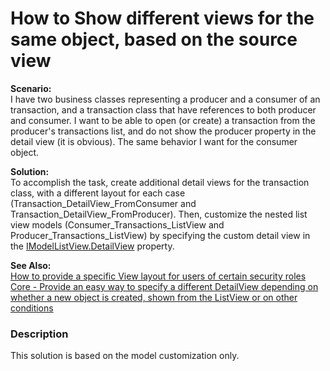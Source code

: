 # How to Show different views for the same object, based on the source view


<p><strong>Scenario:</strong><br>I have two business classes representing a producer and a consumer of an transaction, and a transaction class that have references to both producer and consumer. I want to be able to open (or create) a transaction from the producer's transactions list, and do not show the producer property in the detail view (it is obvious). The same behavior I want for the consumer object.</p>
<p><strong>Solution:</strong><br>To accomplish the task, create additional detail views for the transaction class, with a different layout for each case (Transaction_DetailView_FromConsumer and Transaction_DetailView_FromProducer). Then, customize the nested list view models (Consumer_Transactions_ListView and Producer_Transactions_ListView) by specifying the custom detail view in the <a href="https://documentation.devexpress.com/eXpressAppFramework/DevExpress.ExpressApp.Model.IModelListView.DetailView.property">IModelListView.DetailView</a> property.</p>
<p><strong>See Also:<br></strong><a href="https://www.devexpress.com/Support/Center/p/E274">How to provide a specific View layout for users of certain security roles</a><br><a href="https://www.devexpress.com/Support/Center/p/S35797">Core - Provide an easy way to specify a different DetailView depending on whether a new object is created, shown from the ListView or on other conditions</a></p>


<h3>Description</h3>

This solution is based on the model customization only.

<br/>



